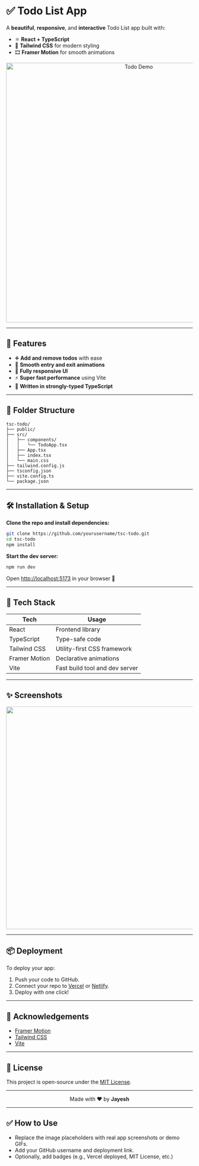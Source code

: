 # ✅ Todo List App

A **beautiful**, **responsive**, and **interactive** Todo List app built with:

- ⚛️ **React + TypeScript**
- 🎨 **Tailwind CSS** for modern styling
- 🎞️ **Framer Motion** for smooth animations

<div align="center">
  <img src="https://user-images.githubusercontent.com/86122516/260271239-9613622c-e261-41f0-bce7-320bce2b6a36.gif" alt="Todo Demo" width="700"/>
</div>

---

## 🚀 Features

- ➕ **Add and remove todos** with ease
- 🌈 **Smooth entry and exit animations**
- 📱 **Fully responsive UI**
- ⚡ **Super fast performance** using Vite
- 🧠 **Written in strongly-typed TypeScript**

---

## 📂 Folder Structure

```
tsc-todo/
├── public/
├── src/
│   ├── components/
│   │   └── TodoApp.tsx
│   ├── App.tsx
│   ├── index.tsx
│   └── main.css
├── tailwind.config.js
├── tsconfig.json
├── vite.config.ts
└── package.json
```

---

## 🛠️ Installation & Setup

**Clone the repo and install dependencies:**

```bash
git clone https://github.com/yourusername/tsc-todo.git
cd tsc-todo
npm install
```

**Start the dev server:**

```bash
npm run dev
```

Open [http://localhost:5173](http://localhost:5173) in your browser 🚀

---

## 🧪 Tech Stack

| Tech           | Usage                          |
| -------------- | ----------------------------- |
| React          | Frontend library               |
| TypeScript     | Type-safe code                 |
| Tailwind CSS   | Utility-first CSS framework    |
| Framer Motion  | Declarative animations         |
| Vite           | Fast build tool and dev server |

---

## ✨ Screenshots

<div align="center">
  <img src="https://user-images.githubusercontent.com/86122516/260270976-6f493d9f-f847-4534-8755-5e2897c0a7d2.png" width="600"/>
</div>

---

## 📦 Deployment

To deploy your app:

1. Push your code to GitHub.
2. Connect your repo to [Vercel](https://vercel.com/) or [Netlify](https://netlify.com/).
3. Deploy with one click!

---

## 🙌 Acknowledgements

- [Framer Motion](https://www.framer.com/motion/)
- [Tailwind CSS](https://tailwindcss.com/)
- [Vite](https://vitejs.dev/)

---

## 📄 License

This project is open-source under the [MIT License](LICENSE).

---

<div align="center">
  Made with ❤️ by <b>Jayesh</b>
</div>

---

## ✅ How to Use

- Replace the image placeholders with real app screenshots or demo GIFs.
- Add your GitHub username and deployment link.
- Optionally, add badges (e.g., Vercel deployed, MIT License, etc.)

<!--
Would you like me to generate badges and add GitHub Actions CI setup for this project too?
-->